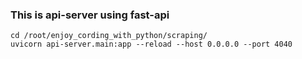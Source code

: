 ### This is api-server using fast-api

```
cd /root/enjoy_cording_with_python/scraping/
uvicorn api-server.main:app --reload --host 0.0.0.0 --port 4040
```